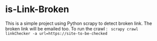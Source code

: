 # is-Link-Broken
This is a simple project using Python scrapy to detect broken link. The broken link will be emailed too.
To run the crawl : 
``` scrapy crawl linkChecker -a url=https://site-to-be-checked```

